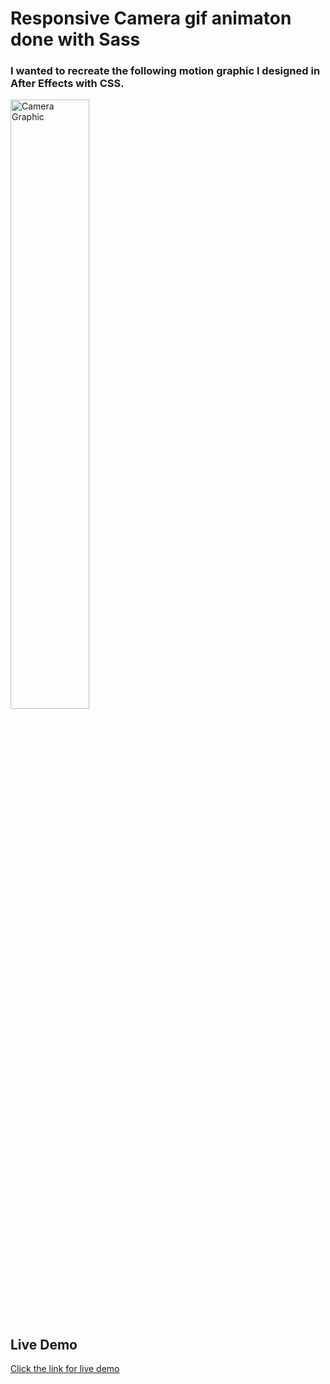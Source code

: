 # Responsive Camera gif animaton done with Sass
### I wanted to recreate the following motion graphic I designed in After Effects with CSS.
<img alt="Camera Graphic" src="https://i.imgur.com/1yUhF0u.gif"  width="50%" height="50%" />

## Live Demo
[Click the link for live demo](https://codepen.io/Hitchhiker1998/pen/VwBNegr?editors=1100)

